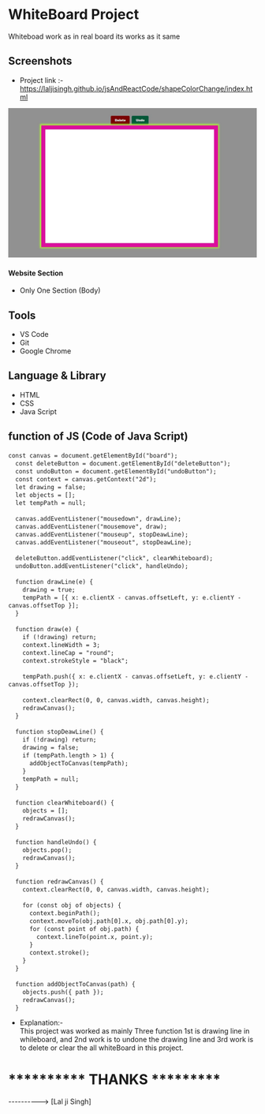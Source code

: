 # WhiteBoard Project 

Whiteboad work as in real board its works as it same 


## Screenshots



- Project link :-  https://laljisingh.github.io/jsAndReactCode/shapeColorChange/index.html

 ![App Screenshot](https://raw.githubusercontent.com/laljisingh/jsAndReactCode/main/weeklyTest27082023/Capture.JPG)

#### Website Section
* Only One Section (Body)
## Tools
- VS Code
- Git
- Google Chrome
## Language & Library
- HTML
- CSS
- Java Script
## function of JS (Code of Java Script)
```
const canvas = document.getElementById("board");
  const deleteButton = document.getElementById("deleteButton");
  const undoButton = document.getElementById("undoButton");
  const context = canvas.getContext("2d");
  let drawing = false;
  let objects = [];
  let tempPath = null;

  canvas.addEventListener("mousedown", drawLine);
  canvas.addEventListener("mousemove", draw);
  canvas.addEventListener("mouseup", stopDeawLine);
  canvas.addEventListener("mouseout", stopDeawLine);

  deleteButton.addEventListener("click", clearWhiteboard);
  undoButton.addEventListener("click", handleUndo);

  function drawLine(e) {
    drawing = true;
    tempPath = [{ x: e.clientX - canvas.offsetLeft, y: e.clientY - canvas.offsetTop }];
  }

  function draw(e) {
    if (!drawing) return;
    context.lineWidth = 3;
    context.lineCap = "round";
    context.strokeStyle = "black";

    tempPath.push({ x: e.clientX - canvas.offsetLeft, y: e.clientY - canvas.offsetTop });

    context.clearRect(0, 0, canvas.width, canvas.height);
    redrawCanvas();
  }

  function stopDeawLine() {
    if (!drawing) return;
    drawing = false;
    if (tempPath.length > 1) {
      addObjectToCanvas(tempPath);
    }
    tempPath = null;
  }

  function clearWhiteboard() {
    objects = [];
    redrawCanvas();
  }

  function handleUndo() {
    objects.pop(); 
    redrawCanvas();
  }

  function redrawCanvas() {
    context.clearRect(0, 0, canvas.width, canvas.height);

    for (const obj of objects) {
      context.beginPath();
      context.moveTo(obj.path[0].x, obj.path[0].y);
      for (const point of obj.path) {
        context.lineTo(point.x, point.y);
      }
      context.stroke();
    }
  }

  function addObjectToCanvas(path) {
    objects.push({ path });
    redrawCanvas();
  }
```


      
- Explanation:-  
This project was worked as mainly Three function 1st is drawing line in whileboard, and 2nd work is to undone the drawing line and 3rd work is to delete or clear the all whiteBoard in this project.
   


# ********** **THANKS** *********

----------> [Lal ji Singh]